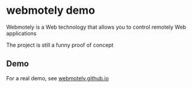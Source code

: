 # webmotely demo

Webmotely is a Web technology that allows you to control remotely Web applications 

The project is still a funny proof of concept

## Demo

For a real demo, see [webmotely.github.io](http://webmotely.github.io/demo)


